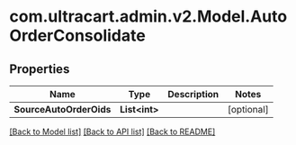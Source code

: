 
# com.ultracart.admin.v2.Model.AutoOrderConsolidate

## Properties

Name | Type | Description | Notes
------------ | ------------- | ------------- | -------------
**SourceAutoOrderOids** | **List&lt;int&gt;** |  | [optional] 

[[Back to Model list]](../README.md#documentation-for-models)
[[Back to API list]](../README.md#documentation-for-api-endpoints)
[[Back to README]](../README.md)

